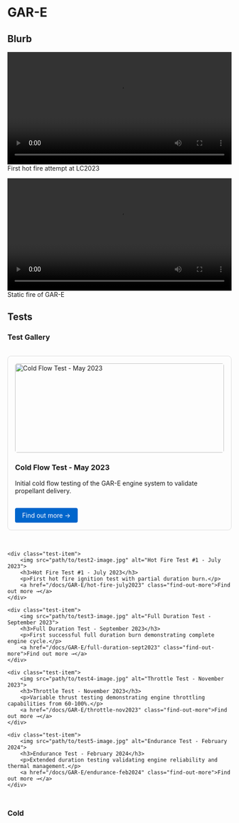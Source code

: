 # GAR-E

## Blurb

<video controls src="IMG_4830.mov" title="Title" width="100%"></video>
First hot fire attempt at LC2023


<video controls src="MACH Hot Fire Test.mp4" title="Title" width="100%"></video>
Static fire of GAR-E


## Tests

### Test Gallery

<div class="test-gallery">
    <div class="test-item">
        <img src="path/to/test1-image.jpg" alt="Cold Flow Test - May 2023">
        <h3>Cold Flow Test - May 2023</h3>
        <p>Initial cold flow testing of the GAR-E engine system to validate propellant delivery.</p>
        <a href="/docs/GAR-E/cold-flow-may2023" class="find-out-more">Find out more →</a>
    </div>
    
    <div class="test-item">
        <img src="path/to/test2-image.jpg" alt="Hot Fire Test #1 - July 2023">
        <h3>Hot Fire Test #1 - July 2023</h3>
        <p>First hot fire ignition test with partial duration burn.</p>
        <a href="/docs/GAR-E/hot-fire-july2023" class="find-out-more">Find out more →</a>
    </div>
    
    <div class="test-item">
        <img src="path/to/test3-image.jpg" alt="Full Duration Test - September 2023">
        <h3>Full Duration Test - September 2023</h3>
        <p>First successful full duration burn demonstrating complete engine cycle.</p>
        <a href="/docs/GAR-E/full-duration-sept2023" class="find-out-more">Find out more →</a>
    </div>
    
    <div class="test-item">
        <img src="path/to/test4-image.jpg" alt="Throttle Test - November 2023">
        <h3>Throttle Test - November 2023</h3>
        <p>Variable thrust testing demonstrating engine throttling capabilities from 60-100%.</p>
        <a href="/docs/GAR-E/throttle-nov2023" class="find-out-more">Find out more →</a>
    </div>
    
    <div class="test-item">
        <img src="path/to/test5-image.jpg" alt="Endurance Test - February 2024">
        <h3>Endurance Test - February 2024</h3>
        <p>Extended duration testing validating engine reliability and thermal management.</p>
        <a href="/docs/GAR-E/endurance-feb2024" class="find-out-more">Find out more →</a>
    </div>
</div>

<style>
    .test-gallery {
        display: grid;
        grid-template-columns: repeat(auto-fill, minmax(300px, 1fr));
        gap: 2rem;
        margin: 2rem 0;
    }
    
    .test-item {
        border: 1px solid #ddd;
        border-radius: 8px;
        padding: 1rem;
        transition: transform 0.3s ease, box-shadow 0.3s ease;
    }
    
    .test-item:hover {
        transform: translateY(-5px);
        box-shadow: 0 10px 20px rgba(0,0,0,0.1);
    }
    
    .test-item img {
        width: 100%;
        height: 200px;
        object-fit: cover;
        border-radius: 5px;
    }
    
    .find-out-more {
        display: inline-block;
        margin-top: 1rem;
        padding: 0.5rem 1rem;
        background-color: #0066cc;
        color: white;
        text-decoration: none;
        border-radius: 4px;
        transition: background-color 0.3s ease;
    }
    
    .find-out-more:hover {
        background-color: #004c99;
    }
</style>

### Cold


